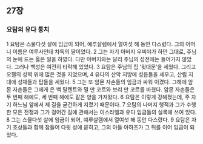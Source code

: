 ## 27장
### 요탐의 유다 통치
1 요탐은 스물다섯 살에 임금이 되어, 예루살렘에서 열여섯 해 동안 다스렸다. 그의 어머니 이름은 여루사인데 차독의 딸이었다.
2 그는 자기 아버지 우찌야가 하던 그대로, 주님의 눈에 드는 옳은 일을 하였다. 다만 아버지와는 달리 주님의 성전에는 들어가지 않았다. 그러나 백성은 여전히 타락해 있었다.
3 요탐은 주님의 집 ‘윗대문’을 세웠다. 그리고 오펠의 성벽 위에 많은 것을 지었으며,
4 유다의 산악 지방에 성읍들을 세우고, 산림 지대에 성채들과 탑들을 세웠다.
5 그는 또 암몬 자손들의 임금과 싸워 이겼다. 그해에 암몬 자손들은 그에게 은 백 탈렌트와 밀 만 코르와 보리 만 코르를 바쳤다. 암몬 자손들은 두 번째 해에도, 세 번째 해에도 같은 양을 가져왔다.
6 요탐은 이렇게 강해졌는데, 주 자기 하느님 앞에서 제 길을 굳건하게 지켰기 때문이다.
7 요탐의 나머지 행적과 그가 수행한 모든 전쟁과 그가 걸어간 길에 관해서는 이스라엘과 유다 임금들의 실록에 쓰여 있다.
8 그는 스물다섯 살에 임금이 되어, 예루살렘에서 열여섯 해 동안 다스렸다.
9 요탐은 자기 조상들과 함께 잠들어 다윗 성에 묻히고, 그의 아들 아하즈가 그 뒤를 이어 임금이 되었다.
